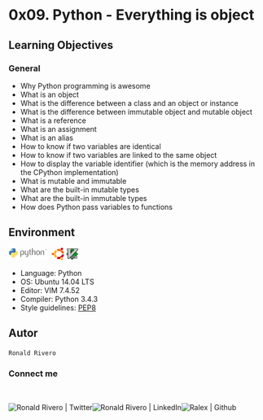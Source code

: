 # 0x09. Python - Everything is object

## Learning Objectives

### General

* Why Python programming is awesome
* What is an object
* What is the difference between a class and an object or instance
* What is the difference between immutable object and mutable object
* What is a reference
* What is an assignment
* What is an alias
* How to know if two variables are identical
* How to know if two variables are linked to the same object
* How to display the variable identifier (which is the memory address in the CPython implementation)
* What is mutable and immutable
* What are the built-in mutable types
* What are the built-in immutable types
* How does Python pass variables to functions

## Environment

<div>
<!-- Python --> <a href="https://www.python.org/"  target="_blank"><img  height="24px" src="https://raw.githubusercontent.com/ralexrivero/xelar_theme_profile/main/icons/python-logo-inkscape.svg"  alt="Python" ></a> <!-- Ubuntu --> <a href="https://ubuntu.com/"  target="_blank"><img height="24px" src="https://raw.githubusercontent.com/ralexrivero/xelar_theme_profile/main/icons/ubuntu-icon.svg"  alt="C programming language"></a> <!-- Vim --> <a href="https://www.vim.org/" target="_blank"><img height="24px"  src="https://raw.githubusercontent.com/ralexrivero/xelar_theme_profile/main/icons/Vimlogo.svg" alt="Vim"></a>
</div>

* Language: Python
* OS: Ubuntu 14.04 LTS
* Editor: VIM 7.4.52
* Compiler: Python 3.4.3
* Style guidelines: [PEP8](https://pep8.org/)

## Autor

```bash
Ronald Rivero
```

### Connect me

<br>
<div>

<a  href="https://twitter.com/ralex_uy"  target="_blank">  <img  align="left"  alt="Ronald Rivero | Twitter"  src="https://img.shields.io/twitter/follow/ralex_uy?style=social"/>  </a>

<a  href="https://www.linkedin.com/in/ronald-rivero/"  target="_blank">  <img  align="left"  alt="Ronald Rivero | LinkedIn"  src="https://img.shields.io/badge/LinkedIn-+24K-blue?style=social&logo=linkedin"/>  </a>

<a  href="https://github.com/ralexrivero/"  target="_blank">  <img  align="left"  src="https://img.shields.io/github/followers/ralexrivero?style=social"  alt="Ralex | Github">  </a>
</br>
</div>
